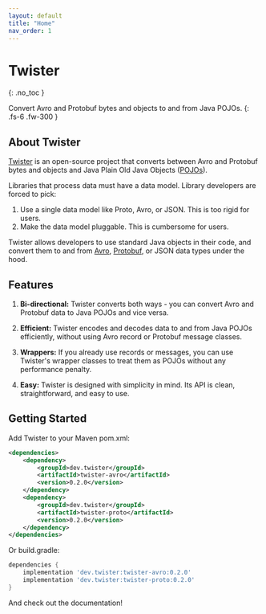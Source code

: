 ```yaml
---
layout: default
title: "Home"
nav_order: 1
---
```


# Twister
{: .no_toc }

Convert Avro and Protobuf bytes and objects to and from Java POJOs.
{: .fs-6 .fw-300 }

## About Twister
[Twister](https://github.com/criccomini/twister) is an open-source project that converts between Avro and Protobuf bytes and objects and Java Plain Old Java Objects ([POJOs](https://en.wikipedia.org/wiki/Plain_old_Java_object)).

Libraries that process data must have a data model. Library developers are forced to pick:

1. Use a single data model like Proto, Avro, or JSON. This is too rigid for users.
2. Make the data model pluggable. This is cumbersome for users.

Twister allows developers to use standard Java objects in their code, and convert them to and from [Avro](https://avro.apache.org/), [Protobuf](https://protobuf.dev), or JSON data types under the hood.

## Features

1. **Bi-directional:** Twister converts both ways - you can convert Avro and Protobuf data to Java POJOs and vice versa.

2. **Efficient:** Twister encodes and decodes data to and from Java POJOs efficiently, without using Avro record or Protobuf message classes.

3. **Wrappers:** If you already use records or messages, you can use Twister's wrapper classes to treat them as POJOs without any performance penalty.

3. **Easy:** Twister is designed with simplicity in mind. Its API is clean, straightforward, and easy to use.

## Getting Started

Add Twister to your Maven pom.xml:

```xml
<dependencies>
    <dependency>
        <groupId>dev.twister</groupId>
        <artifactId>twister-avro</artifactId>
        <version>0.2.0</version>
    </dependency>
    <dependency>
        <groupId>dev.twister</groupId>
        <artifactId>twister-proto</artifactId>
        <version>0.2.0</version>
    </dependency>
</dependencies>
```

Or build.gradle:

```groovy
dependencies {
    implementation 'dev.twister:twister-avro:0.2.0'
    implementation 'dev.twister:twister-proto:0.2.0'
}
```

And check out the documentation!